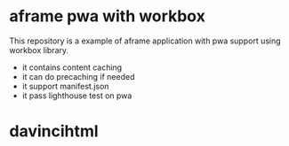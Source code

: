 # aframe pwa with workbox
This repository is a example of aframe application with pwa support 
using workbox library.

- it contains content caching
- it can do precaching if needed
- it support manifest.json
- it pass lighthouse test on pwa
# davincihtml

